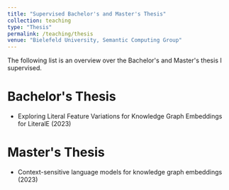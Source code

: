 ```yaml
---
title: "Supervised Bachelor's and Master's Thesis"
collection: teaching
type: "Thesis"
permalink: /teaching/thesis
venue: "Bielefeld University, Semantic Computing Group"
---
```


The following list is an overview over the Bachelor's and Master's thesis I supervised. 

Bachelor's Thesis  
======
* Exploring Literal Feature Variations for Knowledge Graph Embeddings for LiteralE (2023)



Master's Thesis
======
* Context-sensitive language models for knowledge graph embeddings (2023)



